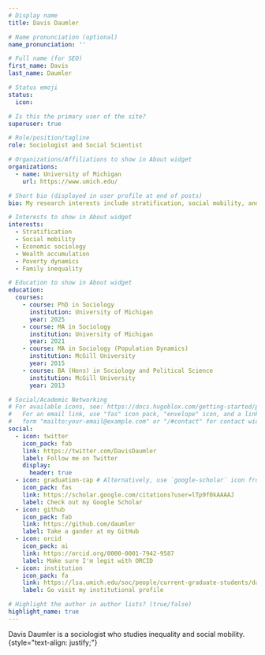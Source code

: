 ```yaml
---
# Display name
title: Davis Daumler

# Name pronunciation (optional)
name_pronunciation: ''

# Full name (for SEO)
first_name: Davis
last_name: Daumler

# Status emoji
status:
  icon: 

# Is this the primary user of the site?
superuser: true

# Role/position/tagline
role: Sociologist and Social Scientist

# Organizations/Affiliations to show in About widget
organizations:
  - name: University of Michigan
    url: https://www.umich.edu/

# Short bio (displayed in user profile at end of posts)
bio: My research interests include stratification, social mobility, and economic sociology.

# Interests to show in About widget
interests:
  - Stratification
  - Social mobility
  - Economic sociology
  - Wealth accumulation
  - Poverty dynamics
  - Family inequality

# Education to show in About widget
education:
  courses:
    - course: PhD in Sociology
      institution: University of Michigan
      year: 2025
    - course: MA in Sociology
      institution: University of Michigan
      year: 2021
    - course: MA in Sociology (Population Dynamics)
      institution: McGill University
      year: 2015
    - course: BA (Hons) in Sociology and Political Science
      institution: McGill University
      year: 2013

# Social/Academic Networking
# For available icons, see: https://docs.hugoblox.com/getting-started/page-builder/#icons
#   For an email link, use "fas" icon pack, "envelope" icon, and a link in the
#   form "mailto:your-email@example.com" or "/#contact" for contact widget.
social:
  - icon: twitter
    icon_pack: fab
    link: https://twitter.com/DavisDaumler
    label: Follow me on Twitter
    display:
      header: true
  - icon: graduation-cap # Alternatively, use `google-scholar` icon from `ai` icon pack
    icon_pack: fas
    link: https://scholar.google.com/citations?user=lTp9f0kAAAAJ
    label: Check out my Google Scholar
  - icon: github
    icon_pack: fab
    link: https://github.com/daumler
    label: Take a gander at my GitHub
  - icon: orcid
    icon_pack: ai
    link: https://orcid.org/0000-0001-7942-9587
    label: Make sure I'm legit with ORCID
  - icon: institution
    icon_pack: fa
    link: https://lsa.umich.edu/soc/people/current-graduate-students/davis-daumler.html
    label: Go visit my institutional profile

# Highlight the author in author lists? (true/false)
highlight_name: true
---
```


Davis Daumler is a sociologist who studies inequality and social mobility.
{style="text-align: justify;"}


<!--- Commenting out ---

# Skills
# For available icons, see: https://docs.hugoblox.com/getting-started/page-builder/#icons
skills:
  - name: Technical
    items:
      - name: Python
        description: ''
        percent: 80
        icon: python
        icon_pack: fab
      - name: Data Science
        description: ''
        percent: 100
        icon: chart-line
        icon_pack: fas
      - name: SQL
        description: ''
        percent: 40
        icon: database
        icon_pack: fas
  - name: Hobbies
    color: '#eeac02'
    color_border: '#f0bf23'
    items:
      - name: Hiking
        description: ''
        percent: 60
        icon: person-hiking
        icon_pack: fas
      - name: Cats
        description: ''
        percent: 100
        icon: cat
        icon_pack: fas
      - name: Photography
        description: ''
        percent: 80
        icon: camera-retro
        icon_pack: fas
        
--- Commenting out --->

<!--- Commenting out ---
  - icon: envelope
    icon_pack: fas
    link: '/#contact'
  - icon: linkedin
    icon_pack: fab
    link: https://www.linkedin.com/
  # Link to a PDF of your resume/CV.
  # To use: copy your resume to `static/uploads/resume.pdf`, enable `ai` icons in `params.yaml`,
  # and uncomment the lines below.
  - icon: cv
    icon_pack: ai
    link: uploads/Daumler_CV.pdf    
--- Commenting out --->

<!--- Commenting out ---

social:
- display:
    header: false # Display Twitter icon in the navigation bar?
  icon: twitter
  icon_pack: fab
#  label: Follow me on Twitter
  link: https://twitter.com/DavisDaumler
- icon: graduation-cap
  icon_pack: fas
  # fas: graduation-cap; ai: google-scholar
#  label: Check out my Google Scholar
  link: https://scholar.google.com/citations?user=lTp9f0kAAAAJ
- icon: github # github, github-square
  icon_pack: fab
#  label: Take a gander at my GitHub
  link: https://github.com/daumler
- icon: orcid
  icon_pack: ai
#  label: Make sure I'm legit with ORCID
  link: https://orcid.org/0000-0001-7942-9587
- icon: institution
  icon_pack: fa
#  label: Go visit my institutional profile
  link: https://lsa.umich.edu/soc/people/current-graduate-students/davis-daumler.html
#- icon: briefcase
#  icon_pack: fa
#  link: /cv
# ai: obp, orcid, osf, overleaf, zotero
# https://jpswalsh.github.io/academicons/
# fa: institution, university, mortar-board, book, user-graduate, briefcase, send, send-o, newspaper-o, archive, address-card, address-card-o, wpforms, whmcs, weight-hanging, user-tag, user-circle
# https://www.w3schools.com/icons/icons_reference.asp

--- Commenting out --->
